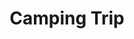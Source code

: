 ---
layout: gallery
title: Camping Trip
tags: photography
location: location
featuredImage: 20210708-IF8A4782.jpg
featuredImageCaption: Caption
---